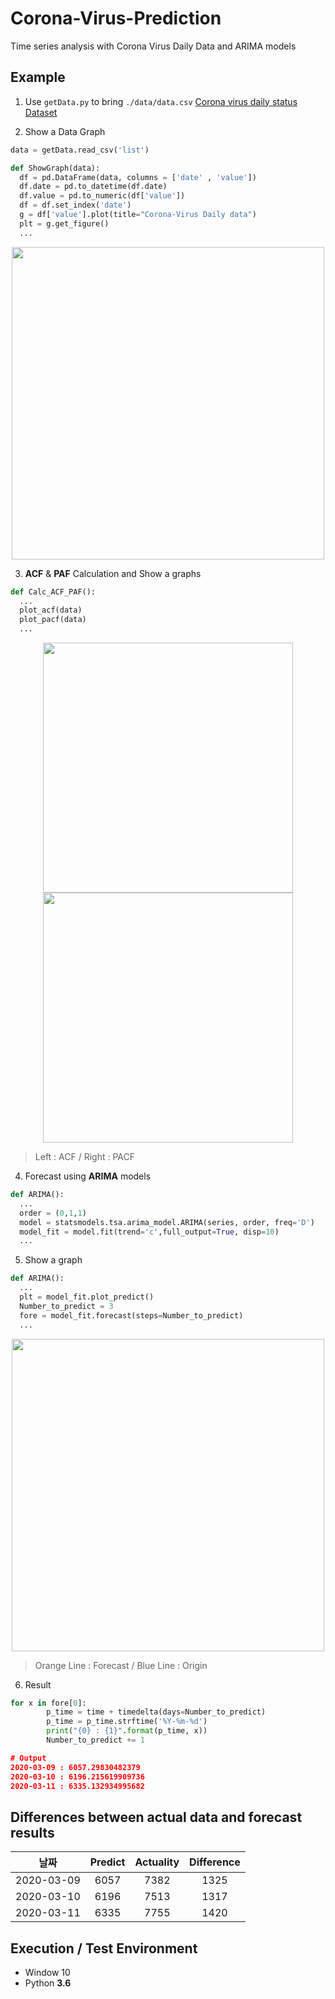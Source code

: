 # Corona-Virus-Prediction

Time series analysis with Corona Virus Daily Data and ARIMA models

## Example

1. Use ```getData.py``` to bring ```./data/data.csv``` 
[Corona virus daily status Dataset](https://github.com/Xenia101/Korean-Data-Set/tree/master/Corona%20virus%20daily%20status)

2. Show a Data Graph

```python
data = getData.read_csv('list')

def ShowGraph(data):
  df = pd.DataFrame(data, columns = ['date' , 'value'])
  df.date = pd.to_datetime(df.date)
  df.value = pd.to_numeric(df['value'])
  df = df.set_index('date')
  g = df['value'].plot(title="Corona-Virus Daily data")
  plt = g.get_figure()
  ...
```

<p align=center>
  <img width="500px" src="https://github.com/Xenia101/Corona-Virus-Prediction/blob/master/img/Figure_1.png?raw=true">
</p>

3. **ACF** & **PAF** Calculation and Show a graphs

```python
def Calc_ACF_PAF():
  ...
  plot_acf(data)
  plot_pacf(data)
  ...
```

<p align=center>
  <img width="400px" src="https://github.com/Xenia101/Corona-Virus-Prediction/blob/master/img/ACF.png?raw=true">
  <img width="400px" src="https://github.com/Xenia101/Corona-Virus-Prediction/blob/master/img/PACF.png?raw=true">
</p>

> Left : ACF / Right : PACF

4. Forecast using **ARIMA** models

```python
def ARIMA():
  ...
  order = (0,1,1)
  model = statsmodels.tsa.arima_model.ARIMA(series, order, freq='D')
  model_fit = model.fit(trend='c',full_output=True, disp=10)
  ...
```

5. Show a graph

```python
def ARIMA():
  ...
  plt = model_fit.plot_predict()
  Number_to_predict = 3
  fore = model_fit.forecast(steps=Number_to_predict)
  ...
```

<p align=center>
  <img width="500px" src="https://github.com/Xenia101/Corona-Virus-Prediction/blob/master/img/predict.png?raw=true">
</p>

> Orange Line : Forecast / Blue Line : Origin

6. Result

```python
for x in fore[0]:
        p_time = time + timedelta(days=Number_to_predict)
        p_time = p_time.strftime('%Y-%m-%d')
        print("{0} : {1}".format(p_time, x))
        Number_to_predict += 1
```
```json
# Output
2020-03-09 : 6057.29830482379
2020-03-10 : 6196.215619909736
2020-03-11 : 6335.132934995682
```

## Differences between **actual data** and **forecast results**

|날짜|Predict|Actuality|Difference|
|------|:---:|:---:|:---:|
|2020-03-09|6057|7382|1325|
|2020-03-10|6196|7513|1317|
|2020-03-11|6335|7755|1420|

## Execution / Test Environment

- Window 10
- Python **3.6**
